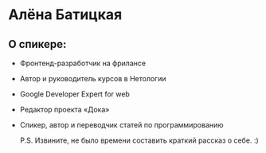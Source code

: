 # Алёна Батицкая

## О спикере:
- Фронтенд-разработчик на фрилансе
- Автор и руководитель курсов в Нетологии
- Google Developer Expert for web
- Редактор проекта «Дока»
- Спикер, автор и переводчик статей по программированию
  
  P.S. Извините, не было времени составить краткий рассказ о себе. :)